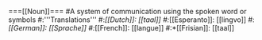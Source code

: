 ===[[Noun]]===
#A system of communication using the spoken word or symbols
#:'''Translations'''
#:*[[Dutch]]: [[taal]]
#:*[[Esperanto]]: [[lingvo]]
#:*[[German]]: [[Sprache]]
#:*[[French]]: [[langue]]
#:*[[Frisian]]: [[taal]]